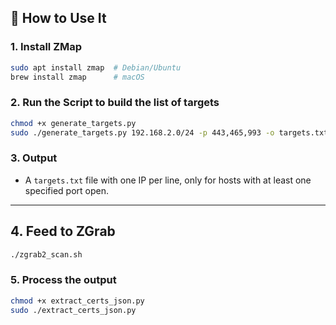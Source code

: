 ## 🚀 How to Use It

### 1. Install ZMap

```bash
sudo apt install zmap  # Debian/Ubuntu
brew install zmap      # macOS
```

### 2. Run the Script to build the list of targets

```bash
chmod +x generate_targets.py
sudo ./generate_targets.py 192.168.2.0/24 -p 443,465,993 -o targets.txt
```

### 3. Output

* A `targets.txt` file with one IP per line, only for hosts with at least one specified port open.

---

## 4. Feed to ZGrab

```bash
./zgrab2_scan.sh
```

### 5. Process the output

```bash
chmod +x extract_certs_json.py
sudo ./extract_certs_json.py
```

